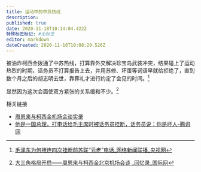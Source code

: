 ```yaml
---
title: 运动中的中苏热线
description:
published: true
date: 2020-11-18T10:14:04.422Z
特殊标签标记: #无标签
editor: markdown
dateCreated: 2020-11-18T10:08:29.526Z
---
```


被油炸柯西金拨通了中苏热线，打算靠外交解决珍宝岛武装冲突，结果碰上了运动热烈的时期，话务员不打算报告上去，并用苏修、坏蛋等词语早就给拒绝了，直到数个月之后的胡志明去世，靠葬礼才进行约定了会见的时间。[^ARTI13]

[^ARTI13]: [毛泽东为何接连四次挂断前苏联“元老”电话_网络新闻联播_央视网](https://web.archive.org/web/20201118082330/http://news.cntv.cn/2012/10/16/ARTI1350357184374164_2.shtml)

显然因为这次会面使双方紧张的关系缓和不少。[^1294368]

[^1294368]: [大三角格局开启——周恩来与柯西金北京机场会谈 _回忆录_国际网](https://web.archive.org/web/20190611132941/http://memo.cfisnet.com/2013/0128/1294368.html)

相关链接

+ [周恩来与柯西金机场会谈实录](https://web.archive.org/web/20201009035356/http://www.dswxyjy.org.cn/n1/2019/0228/c423726-30942247.html)
+ [他是一国总理，打电话给毛主席时被话务员挂断，话务员说：你是坏人-腾讯网](https://archive.is/ymluA "https://new.qq.com/omn/20180529/20180529A0F8XY.html")
